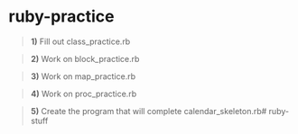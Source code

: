 # ruby-practice

> **1)**  Fill out class_practice.rb

> **2)**  Work on block_practice.rb

> **3)**   Work on map_practice.rb

> **4)**   Work on proc_practice.rb

> **5)**   Create the program that will complete calendar_skeleton.rb# ruby-stuff
